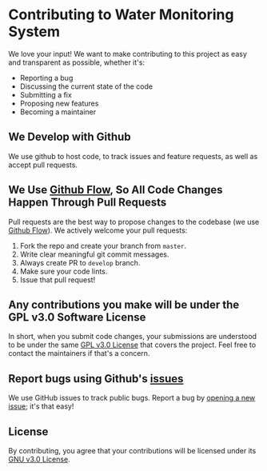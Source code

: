 # Contributing to Water Monitoring System

We love your input! We want to make contributing to this project as easy and transparent as possible, whether it's:

- Reporting a bug
- Discussing the current state of the code
- Submitting a fix
- Proposing new features
- Becoming a maintainer

## We Develop with Github

We use github to host code, to track issues and feature requests, as well as accept pull requests.

## We Use [Github Flow](https://guides.github.com/introduction/flow/index.html), So All Code Changes Happen Through Pull Requests

Pull requests are the best way to propose changes to the codebase (we use [Github Flow](https://guides.github.com/introduction/flow/index.html)). We actively welcome your pull requests:

1. Fork the repo and create your branch from `master`.
2. Write clear meaningful git commit messages.
3. Always create PR to `develop` branch.
4. Make sure your code lints.
5. Issue that pull request!

## Any contributions you make will be under the GPL v3.0 Software License

In short, when you submit code changes, your submissions are understood to be under the same [GPL v3.0 License](https://github.com/Developers-Society-Jadavpur-University/venue-booking/blob/master/LICENSE) that covers the project. Feel free to contact the maintainers if that's a concern.

## Report bugs using Github's [issues](https://github.com/Developers-Society-Jadavpur-University/venue-booking/issues)

We use GitHub issues to track public bugs. Report a bug by [opening a new issue](https://github.com/Developers-Society-Jadavpur-University/venue-booking/issues/new); it's that easy!

## License

By contributing, you agree that your contributions will be licensed under its [GNU v3.0 License](https://github.com/Developers-Society-Jadavpur-University/venue-booking/blob/master/LICENSE).
